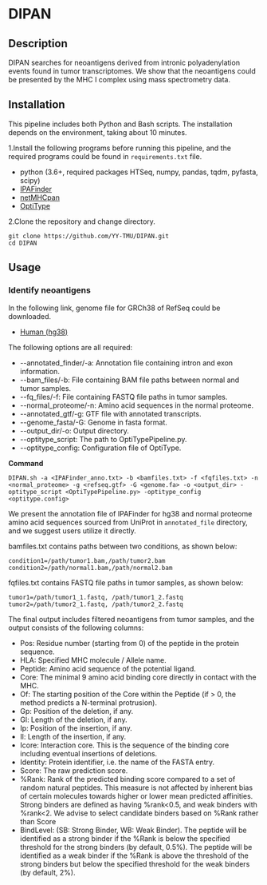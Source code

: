 # DIPAN

## Description
DIPAN searches for neoantigens derived from intronic polyadenylation events found in tumor transcriptomes. We show that the neoantigens could be presented by the MHC I complex using mass spectrometry data.

## Installation
This pipeline includes both Python and Bash scripts. The installation depends on the environment, taking about 10 minutes.

1.Install the following programs before running this pipeline, and the required programs could be found in `requirements.txt` file. 
- python (3.6+, required packages HTSeq, numpy, pandas, tqdm, pyfasta, scipy)
- [IPAFinder](https://github.com/ZhaozzReal/IPAFinder)
- [netMHCpan](https://services.healthtech.dtu.dk/services/NetMHCpan-4.0/)
- [OptiType](https://github.com/FRED-2/OptiType)

2.Clone the repository and change directory.
```
git clone https://github.com/YY-TMU/DIPAN.git
cd DIPAN
```

## Usage
### Identify neoantigens
In the following link, genome file for GRCh38 of RefSeq could be downloaded.
- [Human (hg38)](https://hgdownload.soe.ucsc.edu/goldenPath/archive/hg38/ncbiRefSeq/109.20211119/hg38.109.20211119.ncbiRefSeq.gtf.gz)

The following options are all required:
- --annotated_finder/-a: Annotation file containing intron and exon information.
- --bam_files/-b: File containing BAM file paths between normal and tumor samples.
- --fq_files/-f: File containing FASTQ file paths in tumor samples.
- --normal_proteome/-n: Amino acid sequences in the normal proteome.
- --annotated_gtf/-g: GTF file with annotated transcripts.
- --genome_fasta/-G: Genome in fasta format.
- --output_dir/-o: Output directory.
- --optitype_script: The path to OptiTypePipeline.py.
- --optitype_config: Configuration file of OptiType.

**Command**
```
DIPAN.sh -a <IPAFinder_anno.txt> -b <bamfiles.txt> -f <fqfiles.txt> -n <normal_proteome> -g <refseq.gtf> -G <genome.fa> -o <output_dir> -optitype_script <OptiTypePipeline.py> -optitype_config <optitype.config>
```
We present the annotation file of IPAFinder for hg38 and normal proteome amino acid sequences sourced from UniProt in `annotated_file` directory, and we suggest users utilize it directly.

bamfiles.txt contains paths between two conditions, as shown below:
```
condition1=/path/tumor1.bam,/path/tumor2.bam 
condition2=/path/normal1.bam,/path/normal2.bam
```

fqfiles.txt contains FASTQ file paths in tumor samples, as shown below:
```
tumor1=/path/tumor1_1.fastq, /path/tumor1_2.fastq
tumor2=/path/tumor2_1.fastq, /path/tumor2_2.fastq
```

The final output includes filtered neoantigens from tumor samples, and the output consists of the following columns:
- Pos: Residue number (starting from 0) of the peptide in the protein sequence.
- HLA: Specified MHC molecule / Allele name.
- Peptide: Amino acid sequence of the potential ligand.
- Core: The minimal 9 amino acid binding core directly in contact with the MHC.
- Of: The starting position of the Core within the Peptide (if > 0, the method predicts a N-terminal protrusion).
- Gp: Position of the deletion, if any.
- Gl: Length of the deletion, if any.
- Ip: Position of the insertion, if any.
- Il: Length of the insertion, if any.
- Icore: Interaction core. This is the sequence of the binding core including eventual insertions of deletions.
- Identity: Protein identifier, i.e. the name of the FASTA entry.
- Score: The raw prediction score.
- %Rank: Rank of the predicted binding score compared to a set of random natural peptides. This measure is not affected by inherent bias of certain molecules towards higher or lower mean predicted affinities. Strong binders are defined as having %rank<0.5, and weak binders with %rank<2. We advise to select candidate binders based on %Rank rather than Score
- BindLevel: (SB: Strong Binder, WB: Weak Binder). The peptide will be identified as a strong binder if the %Rank is below the specified threshold for the strong binders (by default, 0.5%). The peptide will be identified as a weak binder if the %Rank is above the threshold of the strong binders but below the specified threshold for the weak binders (by default, 2%).


